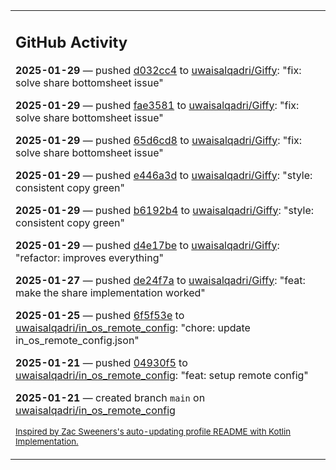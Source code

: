 <table><tr><td valign="top" width="100%">    

## GitHub Activity

**2025-01-29** — pushed [d032cc4](https://github.com/uwaisalqadri/Giffy/commits/d032cc453d7f3ad4700432e7dc2a8f81da8f0027) to [uwaisalqadri/Giffy](https://github.com/uwaisalqadri/Giffy): "fix: solve share bottomsheet issue"

**2025-01-29** — pushed [fae3581](https://github.com/uwaisalqadri/Giffy/commits/fae3581c6d0eea57789cb6b42c8365e592092639) to [uwaisalqadri/Giffy](https://github.com/uwaisalqadri/Giffy): "fix: solve share bottomsheet issue"

**2025-01-29** — pushed [65d6cd8](https://github.com/uwaisalqadri/Giffy/commits/65d6cd8993ec65698a452257c9f538f856e5c04f) to [uwaisalqadri/Giffy](https://github.com/uwaisalqadri/Giffy): "fix: solve share bottomsheet issue"

**2025-01-29** — pushed [e446a3d](https://github.com/uwaisalqadri/Giffy/commits/e446a3d9d0014829204b907dbc2f90bcb5a8ffde) to [uwaisalqadri/Giffy](https://github.com/uwaisalqadri/Giffy): "style: consistent copy green"

**2025-01-29** — pushed [b6192b4](https://github.com/uwaisalqadri/Giffy/commits/b6192b463b87916879035693720d1e12ab079a55) to [uwaisalqadri/Giffy](https://github.com/uwaisalqadri/Giffy): "style: consistent copy green"

**2025-01-29** — pushed [d4e17be](https://github.com/uwaisalqadri/Giffy/commits/d4e17bed5c33fe0bd480a9099fe35971e16e6cc2) to [uwaisalqadri/Giffy](https://github.com/uwaisalqadri/Giffy): "refactor: improves everything"

**2025-01-27** — pushed [de24f7a](https://github.com/uwaisalqadri/Giffy/commits/de24f7a4bc727cbbc8ef66841aaee66ae5f7100c) to [uwaisalqadri/Giffy](https://github.com/uwaisalqadri/Giffy): "feat: make the share implementation worked"

**2025-01-25** — pushed [6f5f53e](https://github.com/uwaisalqadri/in_os_remote_config/commits/6f5f53eb6caca9a018fe0bec4586c6788b946923) to [uwaisalqadri/in_os_remote_config](https://github.com/uwaisalqadri/in_os_remote_config): "chore: update in_os_remote_config.json"

**2025-01-21** — pushed [04930f5](https://github.com/uwaisalqadri/in_os_remote_config/commits/04930f58f561dbe7a98f14e7406ff1d6db34f59b) to [uwaisalqadri/in_os_remote_config](https://github.com/uwaisalqadri/in_os_remote_config): "feat: setup remote config"

**2025-01-21** — created branch `main` on [uwaisalqadri/in_os_remote_config](https://github.com/uwaisalqadri/in_os_remote_config)
                
<sub><a href="https://github.com/ZacSweers/ZacSweers/">Inspired by Zac Sweeners's auto-updating profile README with Kotlin Implementation.</a></sub>
        